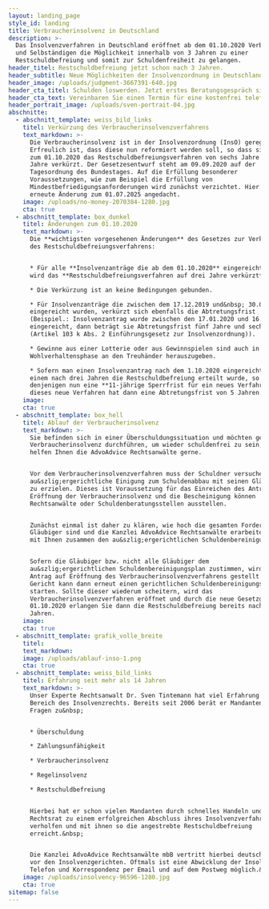 ```yaml
---
layout: landing_page
style_id: landing
title: Verbraucherinsolvenz in Deutschland
description: >-
  Das Insolvenzverfahren in Deutschland eröffnet ab dem 01.10.2020 Verbrauchern
  und Selbständigen die Möglichkeit innerhalb von 3 Jahren zu einer
  Restschuldbefreiung und somit zur Schuldenfreiheit zu gelangen.
header_titel: Restschuldbefreiung jetzt schon nach 3 Jahren.
header_subtitle: Neue Möglichkeiten der Insolvenzordnung in Deutschland nutzen.
header_image: /uploads/judgment-3667391-640.jpg
header_cta_titel: Schulden loswerden. Jetzt erstes Beratungsgespräch sichern.
header_cta_text: Vereinbaren Sie einen Termin für eine kostenfrei telefonische Erstberatung.
header_portrait_image: /uploads/sven-portrait-04.jpg
abschnitte:
  - abschnitt_template: weiss_bild_links
    titel: Verkürzung des Verbraucherinsolvenzverfahrens
    text_markdown: >-
      Die Verbraucherinsolvenz ist in der Insolvenzordnung (InsO) geregelt.
      Erfreulich ist, dass diese nun reformiert werden soll, so dass sich schon
      zum 01.10.2020 das Restschuldbefreiungsverfahren von sechs Jahre auf drei
      Jahre verkürzt. Der Gesetzesentwurf steht am 09.09.2020 auf der
      Tagesordnung des Bundestages. Auf die Erfüllung besonderer
      Voraussetzungen, wie zum Beispiel die Erfüllung von
      Mindestbefriedigungsanforderungen wird zunächst verzichtet. Hier ist eine
      erneute Änderung zum 01.07.2025 angedacht.
    image: /uploads/no-money-2070384-1280.jpg
    cta: true
  - abschnitt_template: box_dunkel
    titel: Änderungen zum 01.10.2020
    text_markdown: >-
      Die **wichtigsten vorgesehenen Änderungen** des Gesetzes zur Verkürzung
      des Restschuldbefreiungsverfahrens:


      * Für alle **Insolvenzanträge die ab dem 01.10.2020** eingereicht werden,
      wird das **Restschuldbefreiungsverfahren auf drei Jahre verkürzt**.

      * Die Verkürzung ist an keine Bedingungen gebunden.

      * Für Insolvenzanträge die zwischen dem 17.12.2019 und&nbsp; 30.09.2020
      eingereicht wurden, verkürzt sich ebenfalls die Abtretungsfrist
      (Beispiel.: Insolvenzantrag wurde zwischen den 17.01.2020 und 16.02.2020
      eingereicht, dann beträgt sie Abtretungsfrist fünf Jahre und sechs Monate
      (Artikel 103 k Abs. 2 Einführungsgesetz zur Insolvenzordnung)).

      * Gewinne aus einer Lotterie oder aus Gewinnspielen sind auch in der
      Wohlverhaltensphase an den Treuhänder herauszugeben.

      * Sofern man einen Insolvenzantrag nach dem 1.10.2020 eingereicht hat und
      einem nach drei Jahren die Restschuldbefreiung erteilt wurde, so gilt für
      denjenigen nun eine **11-jährige Sperrfrist für ein neues Verfahren** und
      dieses neue Verfahren hat dann eine Abtretungsfrist von 5 Jahren.
    image:
    cta: true
  - abschnitt_template: box_hell
    titel: Ablauf der Verbraucherinsolvenz
    text_markdown: >-
      Sie befinden sich in einer Überschuldungssituation und möchten gern eine
      Verbraucherinsolvenz durchführen, um wieder schuldenfrei zu sein, dann
      helfen Ihnen die AdvoAdvice Rechtsanwälte gerne.


      Vor dem Verbraucherinsolvenzverfahren muss der Schuldner versuchen, eine
      au&szlig;ergerichtliche Einigung zum Schuldenabbau mit seinen Gläubigern
      zu erzielen. Dieses ist Voraussetzung für das Einreichen des Antrages auf
      Eröffnung der Verbraucherinsolvenz und die Bescheinigung können
      Rechtsanwälte oder Schuldenberatungsstellen ausstellen.


      Zunächst einmal ist daher zu klären, wie hoch die gesamten Forderungen der
      Gläubiger sind und die Kanzlei AdvoAdvice Rechtsanwälte erarbeitet dann
      mit Ihnen zusammen den au&szlig;ergerichtlichen Schuldenbereinigungsplan.


      Sofern die Gläubiger bzw. nicht alle Gläubiger dem
      au&szlig;ergerichtlichen Schuldenbereinigungsplan zustimmen, wird dann der
      Antrag auf Eröffnung des Verbraucherinsolvenzverfahrens gestellt. Das
      Gericht kann dann erneut einen gerichtlichen Schuldenbereinigungsversuch
      starten. Sollte dieser wiederum scheitern, wird das
      Verbraucherinsolvenzverfahren eröffnet und durch die neue Gesetzgebung zum
      01.10.2020 erlangen Sie dann die Restschuldbefreiung bereits nach drei
      Jahren.
    image:
    cta: true
  - abschnitt_template: grafik_volle_breite
    titel:
    text_markdown:
    image: /uploads/ablauf-inso-1.png
    cta: true
  - abschnitt_template: weiss_bild_links
    titel: Erfahrung seit mehr als 14 Jahren
    text_markdown: >-
      Unser Experte Rechtsanwalt Dr. Sven Tintemann hat viel Erfahrung im
      Bereich des Insolvenzrechts. Bereits seit 2006 berät er Mandanten bei
      Fragen zu&nbsp;


      * Überschuldung

      * Zahlungsunfähigkeit

      * Verbraucherinsolvenz

      * Regelinsolvenz

      * Restschuldbefreiung


      Hierbei hat er schon vielen Mandanten durch schnelles Handeln und klaren
      Rechtsrat zu einem erfolgreichen Abschluss ihres Insolvenzverfahrens
      verholfen und mit ihnen so die angestrebte Restschuldbefreiung
      erreicht.&nbsp;


      Die Kanzlei AdvoAdvice Rechtsanwälte mbB vertritt hierbei deutschlandweit
      vor den Insolvenzgerichten. Oftmals ist eine Abwicklung der Insolvenz per
      Telefon und Korrespondenz per Email und auf dem Postweg möglich.&nbsp;
    image: /uploads/insolvency-96596-1280.jpg
    cta: true
sitemap: false
---
```

